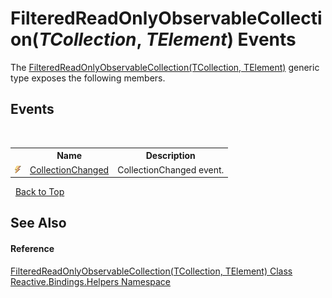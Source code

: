 # FilteredReadOnlyObservableCollection(*TCollection*, *TElement*) Events
 

The <a href="467b1d6c-b028-38cf-dae2-b6c429f822ea">FilteredReadOnlyObservableCollection(TCollection, TElement)</a> generic type exposes the following members.


## Events
&nbsp;<table><tr><th></th><th>Name</th><th>Description</th></tr><tr><td>![Public event](media/pubevent.gif "Public event")</td><td><a href="5ee97993-5491-f5ec-0e0f-8209c0370e97">CollectionChanged</a></td><td>
CollectionChanged event.</td></tr></table>&nbsp;
<a href="#filteredreadonlyobservablecollection(*tcollection*,-*telement*)-events">Back to Top</a>

## See Also


#### Reference
<a href="467b1d6c-b028-38cf-dae2-b6c429f822ea">FilteredReadOnlyObservableCollection(TCollection, TElement) Class</a><br /><a href="9bba139e-262b-7b33-c6e0-d6f602566841">Reactive.Bindings.Helpers Namespace</a><br />